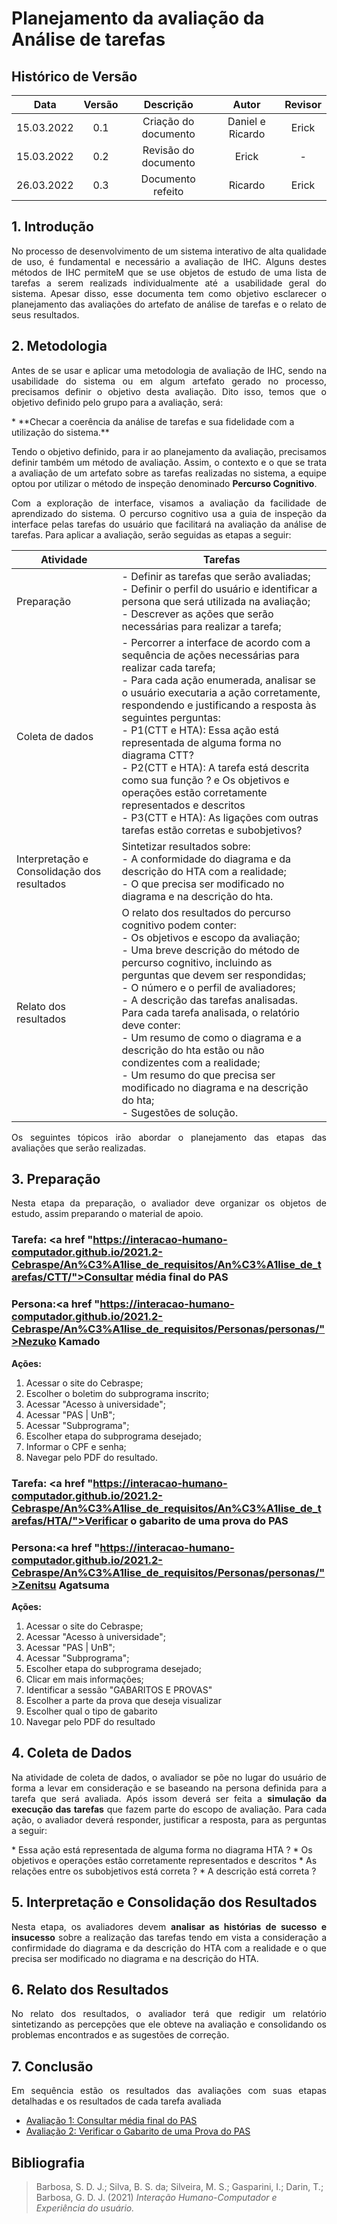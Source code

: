 # Planejamento da avaliação da Análise de tarefas

## Histórico de Versão

|    Data    | Versão |      Descrição       |      Autor       | Revisor |
| :--------: | :----: | :------------------: | :--------------: | :-----: |
| 15.03.2022 |  0.1   | Criação do documento | Daniel e Ricardo | Erick   |
| 15.03.2022 |  0.2   | Revisão do documento | Erick            | -       |
| 26.03.2022 |  0.3   | Documento refeito    | Ricardo          | Erick   |

## 1. Introdução

<p align="justify">
No processo de desenvolvimento de um sistema interativo de alta qualidade de uso, é fundamental e necessário a avaliação de IHC. Alguns destes métodos de IHC permiteM que se use objetos de estudo de uma lista de tarefas a serem realizads individualmente até a usabilidade geral do sistema.
Apesar disso, esse documenta tem como objetivo esclarecer o planejamento das avaliações do artefato de análise de tarefas e o relato de seus resultados.
</p>

## 2. Metodologia
<p align="justify">
Antes de se usar e aplicar uma metodologia de avaliação de IHC, sendo na usabilidade do sistema ou em algum artefato gerado no processo, precisamos definir o objetivo desta avaliação. Dito isso, temos que o objetivo definido pelo grupo para a avaliação, será:</p>
* **Checar a coerência da análise de tarefas e sua fidelidade com a utilização do sistema.**
<p align="justify">
Tendo o objetivo definido, para ir ao planejamento da avaliação, precisamos definir também um método de avaliação. Assim, o contexto e o que se trata a avaliação de um artefato sobre as tarefas realizadas no sistema, a equipe optou por utilizar o método de inspeção denominado <strong>Percurso Cognitivo</strong>.</p>
<p align="justify">
Com a exploração de interface, visamos a avaliação da facilidade de aprendizado do sistema. O percurso cognitivo usa a guia de inspeção da interface pelas tarefas do usuário que facilitará na avaliação da análise de tarefas.
Para aplicar a avaliação, serão seguidas as etapas a seguir:
</p>


|Atividade|Tarefas|
|--|--|
|Preparação|- Definir as tarefas que serão avaliadas;<br>- Definir o perfil do usuário e identificar a persona que será utilizada na avaliação;<br>- Descrever as ações que serão necessárias para realizar a tarefa;|
|Coleta de dados|- Percorrer a interface de acordo com a sequência de ações necessárias para realizar cada tarefa;<br>- Para cada ação enumerada, analisar se o usuário executaria a ação corretamente, respondendo e justificando a resposta às seguintes perguntas:<br>- P1(CTT e HTA): Essa ação está representada de alguma forma no diagrama CTT?<br>- P2(CTT e HTA): A tarefa está descrita como sua função ? e Os objetivos e operações estão corretamente representados e descritos<br>- P3(CTT e HTA): As ligações com outras tarefas estão corretas e subobjetivos?<br>|
|Interpretação e Consolidação dos resultados|Sintetizar resultados sobre:<br>- A conformidade do diagrama e da descrição do HTA com a realidade;<br>- O que precisa ser modificado no diagrama e na descrição do hta.|
|Relato dos resultados|O relato dos resultados do percurso cognitivo podem conter:<br>- Os objetivos e escopo da avaliação;<br>- Uma breve descrição do método de percurso cognitivo, incluindo as perguntas que devem ser respondidas;<br>- O número e o perfil de avaliadores;<br>- A descrição das tarefas analisadas.<br>Para cada tarefa analisada, o relatório deve conter:<br>- Um resumo de como o diagrama e a descrição do hta estão ou não condizentes com a realidade;<br>- Um resumo do que precisa ser modificado no diagrama e na descrição do hta;<br>- Sugestões de solução.|

<p align = "justify">Os seguintes tópicos irão abordar o planejamento das etapas das avaliações que serão realizadas.</p>

## 3. Preparação 

<p align = "justify">Nesta etapa da preparação, o avaliador deve organizar os objetos de estudo, assim preparando o material de apoio.</p>

### Tarefa: <a href "https://interacao-humano-computador.github.io/2021.2-Cebraspe/An%C3%A1lise_de_requisitos/An%C3%A1lise_de_tarefas/CTT/">Consultar média final do PAS</a>

### Persona:<a href "https://interacao-humano-computador.github.io/2021.2-Cebraspe/An%C3%A1lise_de_requisitos/Personas/personas/">Nezuko Kamado</a>

**Ações:**

1. Acessar o site do Cebraspe;
2. Escolher o boletim do subprograma inscrito;
3. Acessar "Acesso à universidade";
4. Acessar "PAS | UnB";
5. Acessar "Subprograma";
6. Escolher etapa do subprograma desejado;
7. Informar o CPF e senha;
8. Navegar pelo PDF do resultado.


### Tarefa: <a href "https://interacao-humano-computador.github.io/2021.2-Cebraspe/An%C3%A1lise_de_requisitos/An%C3%A1lise_de_tarefas/HTA/">Verificar o gabarito de uma prova do PAS</a>

### Persona:<a href "https://interacao-humano-computador.github.io/2021.2-Cebraspe/An%C3%A1lise_de_requisitos/Personas/personas/">Zenitsu Agatsuma</a>

**Ações:**

1. Acessar o site do Cebraspe;
2. Acessar "Acesso à universidade";
3. Acessar "PAS | UnB";
4. Acessar "Subprograma";
5. Escolher etapa do subprograma desejado;
6. Clicar em mais informações;
7. Identificar a sessão "GABARITOS E PROVAS"
8. Escolher a parte da prova que deseja visualizar
9. Escolher qual o tipo de gabarito
10. Navegar pelo PDF do resultado

## 4. Coleta de Dados

<p align = "justify">Na atividade de coleta de dados, o avaliador se põe no lugar do usuário de forma a levar em consideração e se baseando na persona definida para a tarefa que será avaliada. Após issom deverá ser feita a <strong>simulação da execução das tarefas</strong> que fazem parte do escopo de avaliação.
Para cada ação, o avaliador deverá responder, justificar a resposta, para as perguntas a seguir:</p>
* Essa ação está representada de alguma forma no diagrama HTA ?
* Os objetivos e operações estão corretamente representados e descritos
* As relações entre os subobjetivos está correta ?
* A descrição está correta ?

## 5. Interpretação e Consolidação dos Resultados
<p align = "justify">Nesta etapa, os avaliadores devem <strong>analisar as histórias de sucesso e insucesso</strong> sobre a realização das tarefas tendo em vista a consideração a confirmidade do diagrama e da descrição do HTA com a realidade e o que precisa ser modificado no diagrama e na descrição do HTA.</p>

## 6. Relato dos Resultados
<p align = "justify"> No relato dos resultados, o avaliador terá que redigir um relatório sintetizando as percepções que ele obteve na avaliação e consolidando os problemas encontrados e as sugestões de correção.</p>

## 7. Conclusão
<p align = "justify">Em sequência estão os resultados das avaliações com suas etapas detalhadas e os resultados de cada tarefa avaliada</p>

* [Avaliação 1: Consultar média final do PAS](avaliacao1.md)
* [Avaliação 2: Verificar o Gabarito de uma Prova do PAS](avaliacao2.md)

## Bibliografia
> Barbosa, S. D. J.; Silva, B. S. da; Silveira, M. S.; Gasparini, I.; Darin, T.; Barbosa, G. D. J. (2021) *Interação Humano-Computador e Experiência do usuário.*
